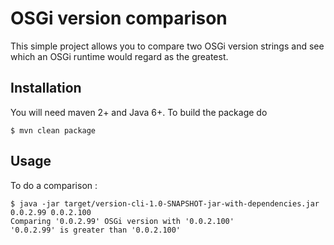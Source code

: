 # OSGi version comparison

This simple project allows you to compare two OSGi version strings and see which an OSGi runtime would regard as the greatest.

## Installation

You will need maven 2+ and Java 6+. To build the package do

    $ mvn clean package

## Usage

To do a comparison :

    $ java -jar target/version-cli-1.0-SNAPSHOT-jar-with-dependencies.jar 0.0.2.99 0.0.2.100
    Comparing '0.0.2.99' OSGi version with '0.0.2.100'
    '0.0.2.99' is greater than '0.0.2.100'

